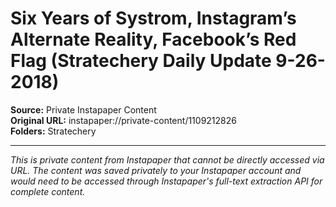 # Six Years of Systrom, Instagram’s Alternate Reality, Facebook’s Red Flag (Stratechery Daily Update 9-26-2018)

**Source:** Private Instapaper Content  
**Original URL:** instapaper://private-content/1109212826  
**Folders:** Stratechery  

---

*This is private content from Instapaper that cannot be directly accessed via URL. The content was saved privately to your Instapaper account and would need to be accessed through Instapaper's full-text extraction API for complete content.*